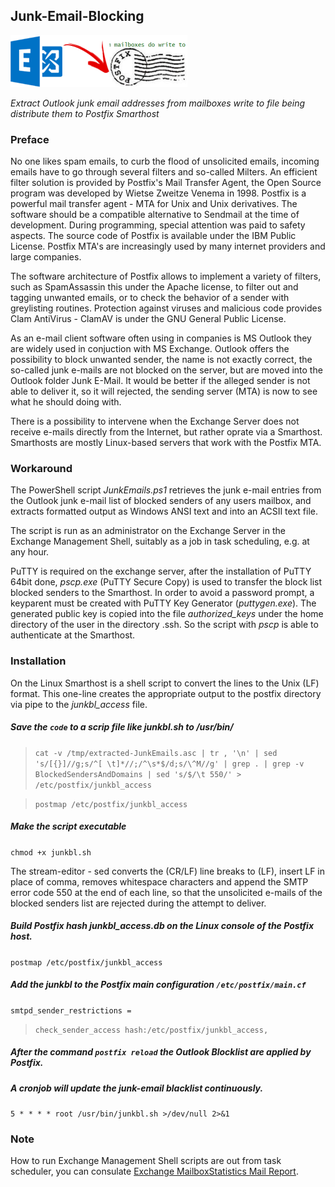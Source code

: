 ## Junk-Email-Blocking

![Junk Email Blocking](https://github.com/donkey/Junk-Email-Blocking/blob/master/junkemails.png)

_Extract Outlook junk email addresses from mailboxes write to file being distribute them to Postfix Smarthost_

### Preface
No one likes spam emails, to curb the flood of unsolicited emails, incoming emails have to go through several filters and so-called Milters. An efficient filter solution is provided by Postfix's Mail Transfer Agent, the Open Source program was developed by Wietse Zweitze Venema in 1998. Postfix is a powerful mail transfer agent - MTA for Unix and Unix derivatives. The software should be a compatible alternative to Sendmail at the time of development. During programming, special attention was paid to safety aspects. The source code of Postfix is available under the IBM Public License. Postfix MTA's are increasingly used by many internet providers and large companies.

The software architecture of Postfix allows to implement a variety of filters, such as SpamAssassin this under the Apache license, to filter out and tagging unwanted emails, or to check the behavior of a sender with greylisting routines. Protection against viruses and malicious code provides Clam AntiVirus - ClamAV is under the GNU General Public License.

As an e-mail client software often using in companies is MS Outlook they are widely used in conjuction with MS Exchange. Outlook offers the possibility to block unwanted sender, the name is not exactly correct, the so-called junk e-mails are not blocked on the server, but are moved into the Outlook folder Junk E-Mail. It would be better if the alleged sender is not able to deliver it, so it will rejected, the sending server (MTA) is now to see what he should doing with.

There is a possibility to intervene when the Exchange Server does not receive e-mails directly from the Internet, but rather oprate via a Smarthost. Smarthosts are mostly Linux-based servers that work with the Postfix MTA.

### Workaround
The PowerShell script _JunkEmails.ps1_ retrieves the junk e-mail entries from the Outlook junk e-mail list of blocked senders of any users mailbox, and extracts formatted output as Windows ANSI text and into an ACSII text file.

The script is run as an administrator on the Exchange Server in the Exchange Management Shell, suitably as a job in task scheduling, e.g. at any hour.

PuTTY is required on the exchange server, after the installation of PuTTY 64bit done, _pscp.exe_ (PuTTY Secure Copy) is used to transfer the block list blocked senders to the Smarthost. In order to avoid a password prompt, a keyparent must be created with PuTTY Key Generator (_puttygen.exe_). The generated public key is copied into the file _authorized_keys_ under the home directory of the user in the directory .ssh. So the script with _pscp_ is able to authenticate at the Smarthost.

### Installation
On the Linux Smarthost is a shell script to convert the lines to the Unix (LF) format. This one-line creates the appropriate output to the postfix directory via pipe to the _junkbl_access_ file.

##### Save the `code` to a scrip file like _junkbl.sh_ to _/usr/bin/_
> `cat -v /tmp/extracted-JunkEmails.asc | tr , '\n' | sed 's/[{}]//g;s/^[ \t]*//;/^\s*$/d;s/\^M//g' | grep . | grep -v BlockedSendersAndDomains | sed 's/$/\t 550/' > /etc/postfix/junkbl_access`

> `postmap /etc/postfix/junkbl_access`

##### Make the script executable
`chmod +x junkbl.sh`

The stream-editor - sed converts the (CR/LF) line breaks to (LF), insert LF in place of comma, removes whitespace characters and append the SMTP error code 550 at the end of each line, so that the unsolicited e-mails of the blocked senders list are rejected during the attempt to deliver.

##### Build Postfix hash _junkbl_access.db_ on the Linux console of the Postfix host.
`postmap /etc/postfix/junkbl_access`

##### Add the junkbl to the Postfix main configuration `/etc/postfix/main.cf`
`smtpd_sender_restrictions =`<br>
> `check_sender_access hash:/etc/postfix/junkbl_access,`

##### After the command `postfix reload` the Outlook Blocklist are applied by Postfix.

##### A cronjob will update the junk-email blacklist continuously.
`5 * * * * root /usr/bin/junkbl.sh >/dev/null 2>&1`

### Note
How to run Exchange Management Shell scripts are out from task scheduler, you can consulate [Exchange MailboxStatistics Mail Report](http://think.unblog.ch/exchange-mailboxstatistics-mail-report/).
